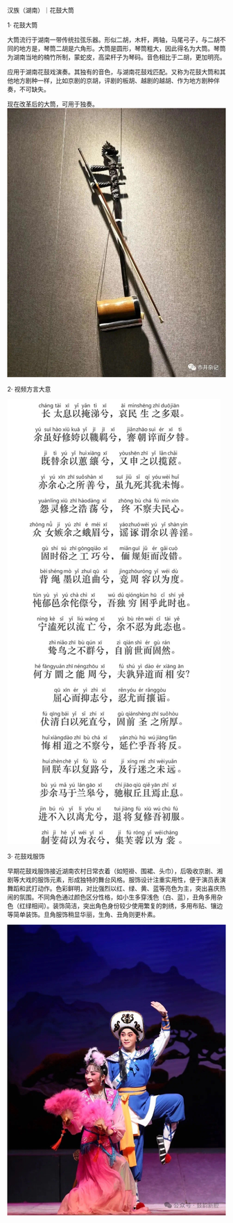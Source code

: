 汉族（湖南）｜花鼓大筒

1· 花鼓大筒

大筒流行于湖南一带传统拉弦乐器​。形似二胡，木杆，两轴，马尾弓子，与二胡不同的地方是，琴筒二胡是六角形。大筒是圆形，琴筒粗大，因此得名为大筒。琴筒为湖南当地的楠竹所制，蒙蛇皮，高梁杆子为琴码。音色相比于二胡，更加明亮。

应用于湖南花鼓戏演奏。其独有的音色，与湖南花鼓戏匹配。又称为花鼓大筒和其他地方剧种一样，比如京剧的京胡，评剧的板胡、越剧的越胡、作为地方剧种伴奏，不可缺失。

现在改革后的大筒，可用于独奏。![花鼓大筒示例图](./images/huagudatong/main.jpg)

2· 视频方言大意

![花鼓大筒示例图1](./images/huagudatong/detail1.jpg)

3· 花鼓戏服饰

早期花鼓戏服饰接近湖南农村日常衣着（如短褂、围裙、头巾），后吸收京剧、湘剧等大戏的服饰元素，形成独特的舞台风格。服饰设计注重实用性，便于演员表演舞蹈和武打动作。色彩鲜明，对比强烈以红、绿、黄、蓝等亮色为主，突出喜庆热闹的氛围。不同角色通过颜色区分性格，如小生多穿浅色（白、蓝），丑角多用杂色（红绿相间）。装饰简洁，突出角色身份较少使用繁复的刺绣，多用布贴、镶边等简单装饰。旦角服饰稍显华丽，生角、丑角则更朴素。

![花鼓大筒示例图2](./images/huagudatong/detail2.jpg)